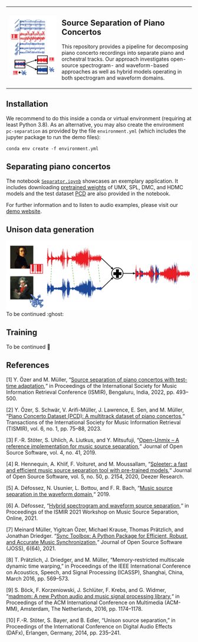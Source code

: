 <table border="0">
  <tr>
    <td><img src="web_content/thumbnail.png" alt="image description" width="1000"></td>
    <td><h2>Source Separation of Piano Concertos</h2>
      This repository provides a pipeline for  decomposing piano concerto recordings into separate piano and orchestral tracks.      
      Our approach investigates open-source spectrogram- and waveform-based approaches as well as hybrid models operating in both spectrogram and waveform domains. 
<br> <br>
</td>
  </tr>
</table>


## Installation

We recommend to do this inside a conda or virtual environment (requiring at least Python 3.8). As an alternative, you may also create the environment ``pc-separation`` as provided by the file ``environment.yml`` (which includes the jupyter package to run the demo files):
```
conda env create -f environment.yml
```

## Separating piano concertos
The notebook [``Separator.ipynb``](https://github.com/yiitozer/pc-separation/blob/master/Separator.ipynb) showcases an exemplary application. It includes downloading [pretrained weights](https://drive.google.com/drive/folders/1-zcdkHWUcfehaTjoxp-eCjAjZevDGxSu) of UMX, SPL, DMC, and HDMC models and the test dataset [PCD](https://www.audiolabs-erlangen.de/resources/MIR/PCD) are also provided in the notebook.

For further information and to listen to audio examples, please visit our [demo website](https://audiolabs-erlangen.de/resources/MIR/2024-TASLP-PianoConcertoSeparation).


## Unison data generation
<img src="web_content/unison_mixing.png" alt="image description" width="600">
To be continued :ghost:

## Training
To be continued :ghost:


## References

[1] Y. Özer and M. Müller, “[Source separation of piano concertos with test-time adaptation](https://audiolabs-erlangen.de/resources/MIR/2022-PianoSep),“ in Proceedings of the International Society for Music Information Retrieval Conference (ISMIR), Bengaluru, India, 2022, pp. 493–500.

[2] Y. Özer, S. Schwär, V. Arifi-Müller, J. Lawrence, E. Sen, and M. Müller, “[Piano Concerto Dataset (PCD): A multitrack dataset of piano concertos](https://www.audiolabs-erlangen.de/resources/MIR/PCD),“ Transactions of the International Society for Music Information Retrieval (TISMIR), vol. 6, no. 1, pp. 75–88, 2023.

[3] F.-R. Stöter, S. Uhlich, A. Liutkus, and Y. Mitsufuji, “[Open-Unmix – A reference implementation for music source separation](https://github.com/sigsep/open-unmix-pytorch),“ Journal of Open Source Software, vol. 4, no. 41, 2019.

[4] R. Hennequin, A. Khlif, F. Voituret, and M. Moussallam, “[Spleeter: a fast and efficient music source separation tool with pre-trained models](https://github.com/deezer/spleeter/tree/master),“ Journal of Open Source Software, vol. 5, no. 50, p. 2154, 2020, Deezer Research. 

[5] A. Défossez, N. Usunier, L. Bottou, and F. R. Bach, “[Music source separation in the waveform domain](https://github.com/facebookresearch/demucs),“ 2019. 

[6] A. Défossez, “[Hybrid spectrogram and waveform source separation](https://github.com/facebookresearch/demucs),“ in Proceedings of the ISMIR 2021 Workshop on Music Source Separation, Online, 2021.

[7] Meinard Müller, Yigitcan Özer, Michael Krause, Thomas Prätzlich, and Jonathan Driedger. “[Sync Toolbox: A Python Package for Efficient, Robust, and Accurate Music Synchronization](https://github.com/meinardmueller/synctoolbox),“ Journal of Open Source Software (JOSS), 6(64), 2021.

[8] T. Prätzlich, J. Driedger, and M. Müller, “Memory-restricted multiscale dynamic time warping,” in Proceedings of the IEEE International Conference on Acoustics, Speech, and Signal Processing (ICASSP), Shanghai, China, March 2016, pp. 569–573.

[9] S. Böck, F. Korzeniowski, J. Schlüter, F. Krebs, and G. Widmer, “[madmom: A new Python audio and music signal processing library](https://github.com/CPJKU/madmom),“ in Proceedings of the ACM International Conference on Multimedia (ACM-MM), Amsterdam, The Netherlands, 2016, pp. 1174–1178.

[10] F.-R. Stöter, S. Bayer, and B. Edler, “Unison source separation,” in Proceedings of the International Conference on Digital Audio Effects (DAFx), Erlangen, Germany, 2014, pp. 235–241.
